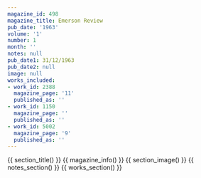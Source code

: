 ```yaml
---
magazine_id: 498
magazine_title: Emerson Review
pub_date: '1963'
volume: '1'
number: 1
month: ''
notes: null
pub_date1: 31/12/1963
pub_date2: null
image: null
works_included:
- work_id: 2388
  magazine_page: '11'
  published_as: ''
- work_id: 1150
  magazine_page: ''
  published_as: ''
- work_id: 5002
  magazine_page: '9'
  published_as: ''
---
```


{{ section_title() }}
{{ magazine_info() }}
{{ section_image() }}
{{ notes_section() }}
{{ works_section() }}
